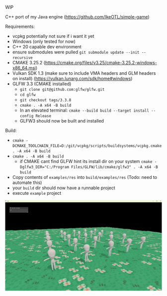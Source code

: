 WIP

C++ port of my Java engine (https://github.com/IkeOTL/simple-game)

Requirements:
- vcpkg potentially not sure if i want it yet
- Windows (only tested for now)
- C++ 20 capable dev environment
- ensure submodules were pulled `git submodule update --init --recursive`
- CMAKE 3.25.2 (https://cmake.org/files/v3.25/cmake-3.25.2-windows-x86_64.msi)
- Vulkan SDK 1.3 (make sure to include VMA headers and GLM headers on install) (https://vulkan.lunarg.com/sdk/home#windows)
- GLFW 3.3 (CMAKE installed)
  - `git clone git@github.com:glfw/glfw.git`
  - `cd glfw`
  - `git checkout tags/3.3.8`
  - `cmake . -A x64 -B build`
  - In an elevated terminal: `cmake --build build --target install --config Release`
  - GLFW3 should now be built and installed


Build:
- `cmake -DCMAKE_TOOLCHAIN_FILE=D:/git/vcpkg/scripts/buildsystems/vcpkg.cmake . -A x64 -B build`
- `cmake . -A x64 -B build`
  - if CMAKE cant find GLFW hint its install dir on your system `cmake -Dglfw3_DIR="C:/Program Files/GLFW/lib/cmake/glfw3" . -A x64 -B build`
- Copy contents of `examples/res` into `build/examples/res` (Todo: need to automate this)
- your `build` dir should now have a runnable project
- execute `example` project


![alt text](https://github.com/IkeOTL/kengine-cpp/blob/master/examples/res/example00.jpg?raw=true)